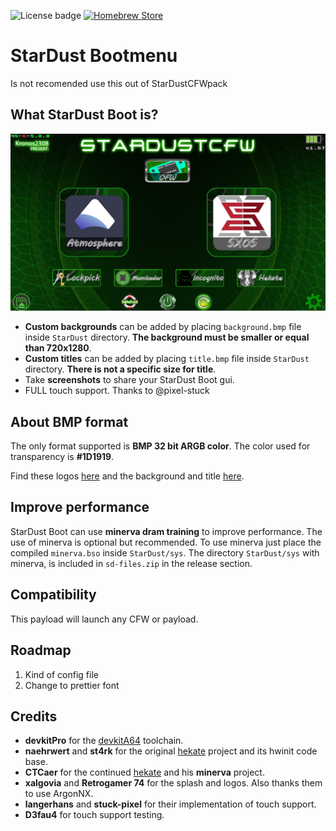 ![License badge](https://img.shields.io/badge/license-GPLv3-blue.svg)
[![Homebrew Store](https://img.shields.io/badge/Homebrew%20Switch-store-%23ff4554.svg)](https://www.switchbru.com/appstore/#/app/argon-nx)

# StarDust Bootmenu

Is not recomended use this out of StarDustCFWpack

## What StarDust Boot is?
![picture](sd-card-example/screenshot.png)

- **Custom backgrounds** can be added by placing `background.bmp` file inside `StarDust` directory. **The background must be smaller or equal than 720x1280**.
- **Custom titles** can be added by placing `title.bmp` file inside `StarDust` directory. **There is not a specific size for title**.
- Take **screenshots** to share your StarDust Boot gui.
- FULL touch support. Thanks to @pixel-stuck


## About BMP format

The only format supported is **BMP 32 bit ARGB color**.
The color used for transparency is **#1D1919**.

Find these logos [here](img/example-logos) and the background and title [here](sd-card-example/).

## Improve performance

StarDust Boot can use **minerva dram training** to improve performance.
The use of minerva is optional but recommended. To use minerva just place the compiled `minerva.bso` inside `StarDust/sys`. The directory `StarDust/sys` with minerva, is included in `sd-files.zip` in the release section.

## Compatibility

This payload will launch any CFW or payload. 

## Roadmap

1. Kind of config file
2. Change to prettier font

## Credits

* __devkitPro__ for the [devkitA64](https://devkitpro.org/) toolchain.
* __naehrwert__ and __st4rk__ for the original [hekate](https://github.com/nwert/hekate) project and its hwinit code base.
* __CTCaer__ for the continued [hekate](https://github.com/CTCaer/hekate) and his **minerva** project.
* __xalgovia__ and __Retrogamer 74__ for the splash and logos. Also thanks them to use ArgonNX.
* __langerhans__ and  __stuck-pixel__ for their implementation of touch support.
* __D3fau4__ for touch support testing.
